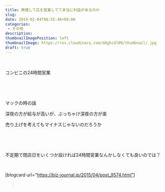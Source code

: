 ```yaml
---
title: 無理して店を営業してて本当に利益があるのか
slug: 
date: 2019-02-04T06:55:48+09:00
categories: 
 - その他
description: 
thumbnailImagePosition: left
thumbnailImage: https://res.cloudinary.com/ddghc4l09/thumbnail/.jpg
draft: true
---
```


<!--more-->

&nbsp;

コンビニの24時間営業

&nbsp;

&nbsp;

マックの時の話

深夜の方が給与が高いが、ぶっちゃけ深夜の方が楽

売り上げを考えてもマイナスじゃないのだろうか

&nbsp;

&nbsp;

不定期で閉店日をいくつか設ければ24時間営業なんかしなくても良いのでは？

&nbsp;

[blogcard url="https://biz-journal.jp/2015/04/post_9574.html"]
<blockquote>&nbsp;</blockquote>
&nbsp;
